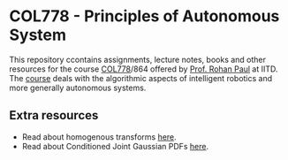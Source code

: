 # COL778 - Principles of Autonomous System
This repository ccontains assignments, lecture notes, books and other resources for the course [COL778](https://lily-molybdenum-65d.notion.site/COL778-Principles-of-Autonomous-Systems-eb895fb5ac0d4edc860533439cce8fa7)/864 offered by [Prof. Rohan Paul](https://www.cse.iitd.ac.in/~rohanpaul/index.html) at IITD. The [course](https://lily-molybdenum-65d.notion.site/COL778-Principles-of-Autonomous-Systems-eb895fb5ac0d4edc860533439cce8fa7) deals with the algorithmic aspects of intelligent robotics and more generally autonomous systems. 

## Extra resources
- Read about homogenous transforms [here](https://mecharithm.com/learning/lesson/homogenous-transformation-matrices-configurations-in-robotics-12#).
- Read about Conditioned Joint Gaussian PDFs [here](https://bmeyers.github.io/conditional_distribution_for_jointly_gaussian_random_vectors/).
